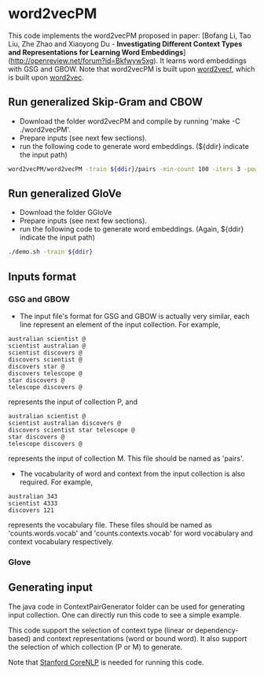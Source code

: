 # word2vecPM

This code implements the word2vecPM proposed in paper: [Bofang Li, Tao Liu, Zhe Zhao and Xiaoyong Du - **Investigating Different Context Types and Representations for Learning Word Embeddings**] (http://openreview.net/forum?id=Bkfwyw5xg). It learns word embeddings with GSG and GBOW. Note that word2vecPM is built upon [word2vecf](https://bitbucket.org/yoavgo/word2vecf), which is built upon [word2vec](http://code.google.com/p/word2vec). 


## Run generalized Skip-Gram and CBOW
- Download the folder word2vecPM and compile by running 'make -C ./word2vecPM'.
- Prepare inputs (see next few sections).
- run the following code to generate word embeddings. (${ddir} indicate the input path)
```Bash
word2vecPM/word2vecPM -train ${ddir}/pairs -min-count 100 -iters 3 -pow 0.75 -cvocab ${ddir}/counts.contexts.vocab -wvocab ${ddir}/counts.words.vocab -dumpcv ${ddir}/sgns.contexts -output ${ddir}/sgns.words -sample 1e-5 -threads 32 -negative 5 -size 500
```

## Run generalized GloVe
- Download the folder GGloVe
- Prepare inputs (see next few sections).
- run the following code to generate word embeddings. (Again, ${ddir} indicate the input path)
```Bash
./demo.sh -train ${ddir}
```


## Inputs format
### GSG and GBOW
- The input file's format for GSG and GBOW is actually very similar, each line represent an element of the input collection. For example, 
```
australian scientist @
scientist australian @
scientist discovers @
discovers scientist @
discovers star @
discovers telescope @
star discovers @
telescope discovers @
```
represents the input of collection P, and
```
australian scientist @
scientist australian discovers @
discovers scientist star telescope @
star discovers @
telescope discovers @
```
represents the input of collection M. This file should be named as 'pairs'.
- The vocabularity of word and context from the input collection is also required. For example, 
```
australian 343
scientist 4333
discovers 121
```
represents the vocabulary file. These files should be named as 'counts.words.vocab' and 'counts.contexts.vocab' for word vocabulary and context vocabulary respectively.
### Glove


## Generating input

The java code in ContextPairGenerator folder can be used for generating input collection. One can directly run this code to see a simple example.

This code support the selection of context type (linear or dependency-based) and context representations (word or bound word). It also support the selection of which collection (P or M) to generate.

Note that [Stanford CoreNLP](http://stanfordnlp.github.io/CoreNLP/) is needed for running this code.





